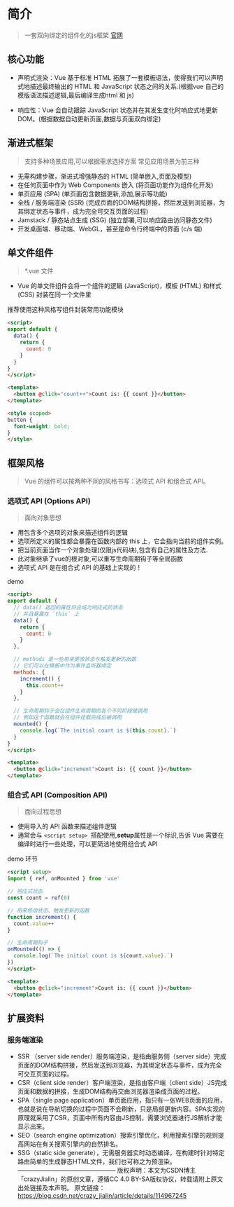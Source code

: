 # 简介
> 一套双向绑定的组件化的js框架
> [官网](https://cn.vuejs.org/guide/introduction.html)

## 核心功能
- 声明式渲染：Vue 基于标准 HTML 拓展了一套模板语法，使得我们可以声明式地描述最终输出的 HTML 和 JavaScript 状态之间的关系.(根据vue 自己的模版语法描述逻辑,最后编译生成html 和 js)

- 响应性：Vue 会自动跟踪 JavaScript 状态并在其发生变化时响应式地更新 DOM。(根据数据自动更新页面,数据与页面双向绑定)

## 渐进式框架
> 支持多种场景应用,可以根据需求选择方案
> 常见应用场景为前三种

- 无需构建步骤，渐进式增强静态的 HTML (简单嵌入,页面及模型)
- 在任何页面中作为 Web Components 嵌入 (将页面功能作为组件化开发)
- 单页应用 (SPA) (单页面包含数据更新,添加,展示等功能)
- 全栈 / 服务端渲染 (SSR) (完成页面的DOM结构拼接，然后发送到浏览器，为其绑定状态与事件，成为完全可交互页面的过程)
- Jamstack / 静态站点生成 (SSG) (独立部署,可以响应路由访问静态文件)
- 开发桌面端、移动端、WebGL，甚至是命令行终端中的界面 (c/s 端)


## 单文件组件
>*.vue 文件
- Vue 的单文件组件会将一个组件的逻辑 (JavaScript)，模板 (HTML) 和样式 (CSS) 封装在同一个文件里

推荐使用这种风格写组件封装常用功能模块
``` html
<script>
export default {
  data() {
    return {
      count: 0
    }
  }
}
</script>

<template>
  <button @click="count++">Count is: {{ count }}</button>
</template>

<style scoped>
button {
  font-weight: bold;
}
</style>

```
## 框架风格
> Vue 的组件可以按两种不同的风格书写：选项式 API 和组合式 API。

### 选项式 API (Options API)
> 面向对象思想

- 用包含多个选项的对象来描述组件的逻辑
- 选项所定义的属性都会暴露在函数内部的 this 上，它会指向当前的组件实例。
- 把当前页面当作一个对象处理(仅限js代码块),包含有自己的属性及方法.
- 此对象继承了vue的根对象,可以重写生命周期钩子等全局函数
- 选项式 API 是在组合式 API 的基础上实现的！

demo
``` html
<script>
export default {
  // data() 返回的属性将会成为响应式的状态
  // 并且暴露在 `this` 上
  data() {
    return {
      count: 0
    }
  },

  // methods 是一些用来更改状态与触发更新的函数
  // 它们可以在模板中作为事件监听器绑定
  methods: {
    increment() {
      this.count++
    }
  },

  // 生命周期钩子会在组件生命周期的各个不同阶段被调用
  // 例如这个函数就会在组件挂载完成后被调用
  mounted() {
    console.log(`The initial count is ${this.count}.`)
  }
}
</script>

<template>
  <button @click="increment">Count is: {{ count }}</button>
</template>

```
### 组合式 API (Composition API)
> 面向过程思想
- 使用导入的 API 函数来描述组件逻辑 
- 通常会与 `<script setup> `搭配使用,**setup**属性是一个标识,告诉 Vue 需要在编译时进行一些处理，可以更简洁地使用组合式 API

demo 环节
```html
<script setup>
import { ref, onMounted } from 'vue'

// 响应式状态
const count = ref(0)

// 用来修改状态、触发更新的函数
function increment() {
  count.value++
}

// 生命周期钩子
onMounted(() => {
  console.log(`The initial count is ${count.value}.`)
})
</script>

<template>
  <button @click="increment">Count is: {{ count }}</button>
</template>

```

## 扩展资料
### 服务端渲染
- SSR （server side render）服务端渲染，是指由服务侧（server side）完成页面的DOM结构拼接，然后发送到浏览器，为其绑定状态与事件，成为完全可交互页面的过程。
- CSR（client side render）客户端渲染，是指由客户端（client side）JS完成页面和数据的拼接，生成DOM结构再交由浏览器渲染成页面的过程。
- SPA（single page application）单页面应用，指只有一张WEB页面的应用，也就是说在导航切换的过程中页面不会刷新，只是局部更新内容。SPA实现的原理就采用了CSR，页面中所有内容由JS控制，需要浏览器进行JS解析才能显示出来。
- SEO（search engine optimization）搜索引擎优化，利用搜索引擎的规则提高网站在有关搜索引擎内的自然排名。
- SSG（static side generate），无需服务器实时动态编译，在构建时针对特定路由简单的生成静态HTML文件，我们也可称之为预渲染。
————————————————
版权声明：本文为CSDN博主「crazyJialin」的原创文章，遵循CC 4.0 BY-SA版权协议，转载请附上原文出处链接及本声明。
原文链接：https://blog.csdn.net/crazy_jialin/article/details/114967245

